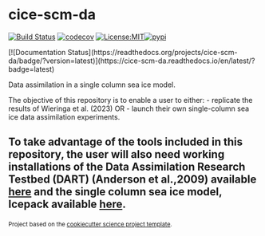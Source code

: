 cice-scm-da
==============================
[![Build Status](https://github.com/mollymwieringa/cice-scm-da/workflows/Tests/badge.svg)](https://github.com/mollymwieringa/cice-scm-da/actions)
[![codecov](https://codecov.io/gh/mollymwieringa/cice-scm-da/branch/main/graph/badge.svg)](https://codecov.io/gh/mollymwieringa/cice-scm-da)
[![License:MIT](https://img.shields.io/badge/License-MIT-lightgray.svg?style=flt-square)](https://opensource.org/licenses/MIT)[![pypi](https://img.shields.io/pypi/v/cice-scm-da.svg)](https://pypi.org/project/cice-scm-da)
<!-- [![conda-forge](https://img.shields.io/conda/dn/conda-forge/cice-scm-da?label=conda-forge)](https://anaconda.org/conda-forge/cice-scm-da) -->[![Documentation Status](https://readthedocs.org/projects/cice-scm-da/badge/?version=latest)](https://cice-scm-da.readthedocs.io/en/latest/?badge=latest)


Data assimilation in a single column sea ice model.


The objective of this repository is to enable a user to either:
    - replicate the results of Wieringa et al. (2023) OR
    - launch their own single-column sea ice data assimilation experiments.

To take advantage of the tools included in this repository, the user will also need working installations of the Data Assimilation Research Testbed (DART) (Anderson et al.,2009) available <a target="_blank" href="https://github.com/NCAR/DART">here</a> and the single column sea ice model, Icepack available <a target="_blank" href="https://github.com/CICE-Consortium/Icepack">here</a>.</small><p>
--------

<p><small>Project based on the <a target="_blank" href="https://github.com/jbusecke/cookiecutter-science-project">cookiecutter science project template</a>.</small></p>
